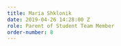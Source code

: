```yaml
---
title: Maria Shklonik
date: 2019-04-26 14:28:00 Z
role: Parent of Student Team Member
order-number: 8
---
```


